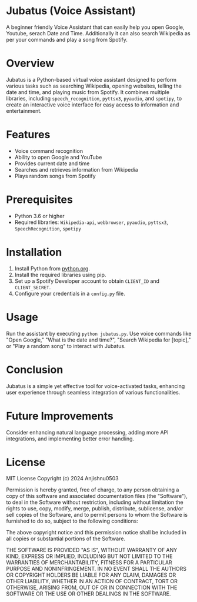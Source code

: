 # Jubatus (Voice Assistant)
A beginner friendly Voice Assistant that can easily help you open Google, Youtube, serach Date and Time. Additionally it can also search Wikipedia as per your commands and play a song from Spotify.

# Overview  
Jubatus is a Python-based virtual voice assistant designed to perform various tasks such as searching Wikipedia, opening websites, telling the date and time, and playing music from Spotify. It combines multiple libraries, including `speech_recognition`, `pyttsx3`, `pyaudio`, and `spotipy`, to create an interactive voice interface for easy access to information and entertainment.

# Features  
- Voice command recognition
- Ability to open Google and YouTube
- Provides current date and time
- Searches and retrieves information from Wikipedia
- Plays random songs from Spotify

# Prerequisites 
- Python 3.6 or higher
- Required libraries: `Wikipedia-api`, `webbrowser`, `pyaudio`, `pyttsx3`, `SpeechRecognition`, `spotipy`

# Installation  
1. Install Python from [python.org](https://www.python.org/downloads/).
2. Install the required libraries using pip.
3. Set up a Spotify Developer account to obtain `CLIENT_ID` and `CLIENT_SECRET`.
4. Configure your credentials in a `config.py` file.

# Usage
Run the assistant by executing `python jubatus.py`. Use voice commands like "Open Google," "What is the date and time?", "Search Wikipedia for [topic]," or "Play a random song" to interact with Jubatus.

# Conclusion  
Jubatus is a simple yet effective tool for voice-activated tasks, enhancing user experience through seamless integration of various functionalities.

# Future Improvements 
Consider enhancing natural language processing, adding more API integrations, and implementing better error handling.

# License
MIT License Copyright (c) 2024 Anjishnu0503

Permission is hereby granted, free of charge, to any person obtaining a copy of this software and associated documentation files (the "Software"), to deal in the Software without restriction, including without limitation the rights to use, copy, modify, merge, publish, distribute, sublicense, and/or sell copies of the Software, and to permit persons to whom the Software is furnished to do so, subject to the following conditions:

The above copyright notice and this permission notice shall be included in all copies or substantial portions of the Software.

THE SOFTWARE IS PROVIDED "AS IS", WITHOUT WARRANTY OF ANY KIND, EXPRESS OR IMPLIED, INCLUDING BUT NOT LIMITED TO THE WARRANTIES OF MERCHANTABILITY, FITNESS FOR A PARTICULAR PURPOSE AND NONINFRINGEMENT. IN NO EVENT SHALL THE AUTHORS OR COPYRIGHT HOLDERS BE LIABLE FOR ANY CLAIM, DAMAGES OR OTHER LIABILITY, WHETHER IN AN ACTION OF CONTRACT, TORT OR OTHERWISE, ARISING FROM, OUT OF OR IN CONNECTION WITH THE SOFTWARE OR THE USE OR OTHER DEALINGS IN THE SOFTWARE.
